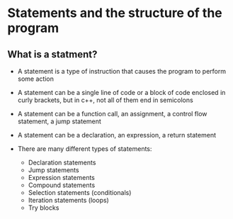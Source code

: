 # Statements and the structure of the program

## What is a statment?

- A statement is a type of instruction that causes the program to perform some action 

- A statement can be a single line of code or a block of code enclosed in curly brackets, but in c++, not all of them end in semicolons

- A statement can be a function call, an assignment, a control flow statement, a jump statement

- A statement can be a declaration, an expression, a return statement

- There are many different types of statements:
    - Declaration statements
    - Jump statements
    - Expression statements
    - Compound statements
    - Selection statements (conditionals)
    - Iteration statements (loops)
    - Try blocks